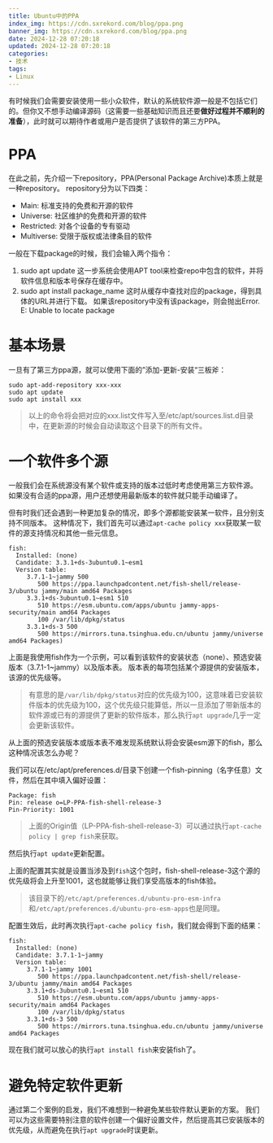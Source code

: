 ```yaml
---
title: Ubuntu中的PPA
index_img: https://cdn.sxrekord.com/blog/ppa.png
banner_img: https://cdn.sxrekord.com/blog/ppa.png
date: 2024-12-28 07:20:18
updated: 2024-12-28 07:20:18
categories:
- 技术
tags:
- Linux
---
```


有时候我们会需要安装使用一些小众软件，默认的系统软件源一般是不包括它们的。但你又不想手动编译源码（这需要一些基础知识而且还要**做好过程并不顺利的准备**），此时就可以期待作者或用户是否提供了该软件的第三方PPA。

# PPA
在此之前，先介绍一下repository，PPA(Personal Package Archive)本质上就是一种repository。
repository分为以下四类：
- Main: 标准支持的免费和开源的软件
- Universe: 社区维护的免费和开源的软件
- Restricted: 对各个设备的专有驱动
- Multiverse: 受限于版权或法律条目的软件

一般在下载package的时候，我们会输入两个指令：
1. sudo apt update
这一步系统会使用APT tool来检查repo中包含的软件，并将软件信息和版本号保存在缓存中。
2. sudo apt install package_name
这时从缓存中查找对应的package，得到具体的URL并进行下载。
如果该repository中没有该package，则会抛出Error. E: Unable to locate package

# 基本场景
一旦有了第三方ppa源，就可以使用下面的”添加-更新-安装“三板斧：
```shell
sudo apt-add-repository xxx-xxx
sudo apt update
sudo apt install xxx
```

> 以上的命令将会把对应的xxx.list文件写入至/etc/apt/sources.list.d目录中，在更新源的时候会自动读取这个目录下的所有文件。

# 一个软件多个源
一般我们会在系统源没有某个软件或支持的版本过低时考虑使用第三方软件源。
如果没有合适的ppa源，用户还想使用最新版本的软件就只能手动编译了。

但有时我们还会遇到一种更加复杂的情况，即多个源都能安装某一软件，且分别支持不同版本。
这种情况下，我们首先可以通过`apt-cache policy xxx`获取某一软件的源支持情况和其他一些元信息。
```
fish:
  Installed: (none)
  Candidate: 3.3.1+ds-3ubuntu0.1~esm1
  Version table:
     3.7.1-1~jammy 500
        500 https://ppa.launchpadcontent.net/fish-shell/release-3/ubuntu jammy/main amd64 Packages
     3.3.1+ds-3ubuntu0.1~esm1 510
        510 https://esm.ubuntu.com/apps/ubuntu jammy-apps-security/main amd64 Packages
        100 /var/lib/dpkg/status
     3.3.1+ds-3 500
        500 https://mirrors.tuna.tsinghua.edu.cn/ubuntu jammy/universe amd64 Packages)
```
上面是我使用fish作为一个示例，可以看到该软件的安装状态（none）、预选安装版本（3.7.1-1~jammy）以及版本表。
版本表的每项包括某个源提供的安装版本，该源的优先级等。

> 有意思的是`/var/lib/dpkg/status`对应的优先级为100，这意味着已安装软件版本的优先级为100，这个优先级只能算低，所以一旦添加了带新版本的软件源或已有的源提供了更新的软件版本，那么执行`apt upgrade`几乎一定会更新该软件。

从上面的预选安装版本或版本表不难发现系统默认将会安装esm源下的fish，那么这种情况该怎么办呢？

我们可以在/etc/apt/preferences.d/目录下创建一个fish-pinning（名字任意）文件，然后在其中填入偏好设置：
```
Package: fish
Pin: release o=LP-PPA-fish-shell-release-3
Pin-Priority: 1001
```

> 上面的Origin值（LP-PPA-fish-shell-release-3）可以通过执行`apt-cache policy | grep fish`来获取。

然后执行`apt update`更新配置。

上面的配置其实就是设置当涉及到`fish`这个包时，fish-shell-release-3这个源的优先级将会上升至1001，这也就能够让我们享受高版本的fish体验。
> 该目录下的`/etc/apt/preferences.d/ubuntu-pro-esm-infra`和`/etc/apt/preferences.d/ubuntu-pro-esm-apps`也是同理。

配置生效后，此时再次执行`apt-cache policy fish`，我们就会得到下面的结果：
```
fish:
  Installed: (none)
  Candidate: 3.7.1-1~jammy
  Version table:
     3.7.1-1~jammy 1001
        500 https://ppa.launchpadcontent.net/fish-shell/release-3/ubuntu jammy/main amd64 Packages
     3.3.1+ds-3ubuntu0.1~esm1 510
        510 https://esm.ubuntu.com/apps/ubuntu jammy-apps-security/main amd64 Packages
        100 /var/lib/dpkg/status
     3.3.1+ds-3 500
        500 https://mirrors.tuna.tsinghua.edu.cn/ubuntu jammy/universe amd64 Packages
```
现在我们就可以放心的执行`apt install fish`来安装fish了。

# 避免特定软件更新
通过第二个案例的启发，我们不难想到一种避免某些软件默认更新的方案。
我们可以为这些需要特别注意的软件创建一个偏好设置文件，然后提高其已安装版本的优先级，从而避免在执行`apt upgrade`时误更新。

